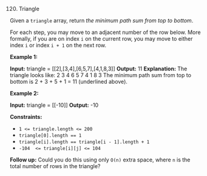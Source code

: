 
120.  Triangle



Given a  `triangle`  array, return  _the minimum path sum from top to bottom_.

For each step, you may move to an adjacent number of the row below. More formally, if you are on index  `i`  on the current row, you may move to either index  `i`  or index  `i + 1`  on the next row.

**Example 1:**

**Input:** triangle = [[2],[3,4],[6,5,7],[4,1,8,3]]
**Output:** 11
**Explanation:** The triangle looks like:
   2
  3 4
 6 5 7
4 1 8 3
The minimum path sum from top to bottom is 2 + 3 + 5 + 1 = 11 (underlined above).

**Example 2:**

**Input:** triangle = [[-10]]
**Output:** -10

**Constraints:**

-   `1 <= triangle.length <= 200`
-   `triangle[0].length == 1`
-   `triangle[i].length == triangle[i - 1].length + 1`
-   `-104  <= triangle[i][j] <= 104`

**Follow up:**  Could you do this using only  `O(n)`  extra space, where  `n`  is the total number of rows in the triangle?